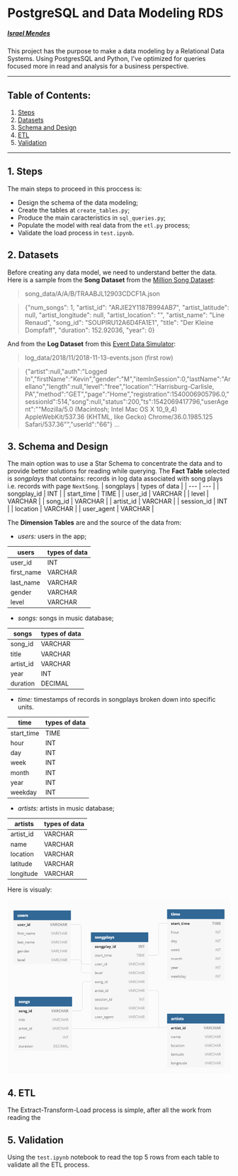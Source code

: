 # PostgreSQL and Data Modeling RDS
##### [Israel Mendes](israelmendes.com.br)
This project has the purpose to make a data modeling by a Relational Data Systems. Using PostgresSQL and Python, I've  optimized for queries focused more in read and analysis for a business perspective.

---

## Table of Contents:
1. [Steps](#steps)
2. [Datasets](#datasets)
3. [Schema and Design](#schema-and-design)
4. [ETL](#etl)
5. [Validation](#validation)

---

## 1. Steps
The main steps to proceed in this proccess is:
- Design the schema of the data modeling;
- Create the tables at `create_tables.py`;
- Produce the main caracteristics in `sql_queries.py`;
- Populate the model with real data from the `etl.py` process;
- Validate the load process in `test.ipynb`.

## 2. Datasets
Before creating any data model, we need to understand better the data. Here is a sample from the **Song Dataset** from the [Million Song Dataset](http://millionsongdataset.com/):
> song_data/A/A/B/TRAABJL12903CDCF1A.json

> {"num_songs": 1, "artist_id": "ARJIE2Y1187B994AB7", "artist_latitude": null, "artist_longitude": null, "artist_location": "", "artist_name": "Line Renaud", "song_id": "SOUPIRU12A6D4FA1E1", "title": "Der Kleine Dompfaff", "duration": 152.92036, "year": 0}

And from the **Log Dataset** from this [Event Data Simulator](https://github.com/Interana/eventsim):
> log_data/2018/11/2018-11-13-events.json (first row)

> {"artist":null,"auth":"Logged In","firstName":"Kevin","gender":"M","itemInSession":0,"lastName":"Arellano","length":null,"level":"free","location":"Harrisburg-Carlisle, PA","method":"GET","page":"Home","registration":1540006905796.0,"sessionId":514,"song":null,"status":200,"ts":1542069417796,"userAgent":"\"Mozilla\/5.0 (Macintosh; Intel Mac OS X 10_9_4) AppleWebKit\/537.36 (KHTML, like Gecko) Chrome\/36.0.1985.125 Safari\/537.36\"","userId":"66"} ...

## 3. Schema and Design
The main option was to use a Star Schema to concentrate the data and to provide better solutions for reading while querying. The **Fact Table** selected is _songplays_ that contains: records in log data associated with song plays i.e. records with page `NextSong`.
| songplays | types of data |
| --- | --- |
| songplay_id | INT |
| start_time | TIME |
| user_id | VARCHAR |
| level | VARCHAR |
| song_id | VARCHAR |
| artist_id | VARCHAR |
| session_id | INT |
| location | VARCHAR |
| user_agent | VARCHAR |

The **Dimension Tables** are and the source of the data from:
- _users:_ users in the app;

| users | types of data |
| --- | --- |
| user_id | INT |
| first_name | VARCHAR |
| last_name | VARCHAR |
| gender | VARCHAR |
| level | VARCHAR |

- _songs:_ songs in music database;

| songs | types of data |
| --- | --- |
| song_id | VARCHAR |
| title | VARCHAR |
| artist_id | VARCHAR |
| year | INT |
| duration | DECIMAL |

- _time:_ timestamps of records in songplays broken down into specific units.

| time | types of data |
| --- | --- |
| start_time | TIME |
| hour | INT |
| day | INT |
| week | INT |
| month | INT |
| year | INT |
| weekday | INT |

- _artists:_ artists in music database;

| artists | types of data |
| --- | --- |
| artist_id | VARCHAR |
| name | VARCHAR |
| location | VARCHAR |
| latitude | VARCHAR |
| longitude | VARCHAR |

Here is visualy:

![Tables for the PostgreSQL and Data Modeling RDS Project - By Israel Mendes.](/images/tables.png "Tables for the PostgreSQL and Data Modeling RDS Project - By Israel Mendes.")

## 4. ETL
The Extract-Transform-Load process is simple, after all the work from reading the 

## 5. Validation
Using the `test.ipynb` notebook to read the top 5 rows from each table to validate all the ETL process.

